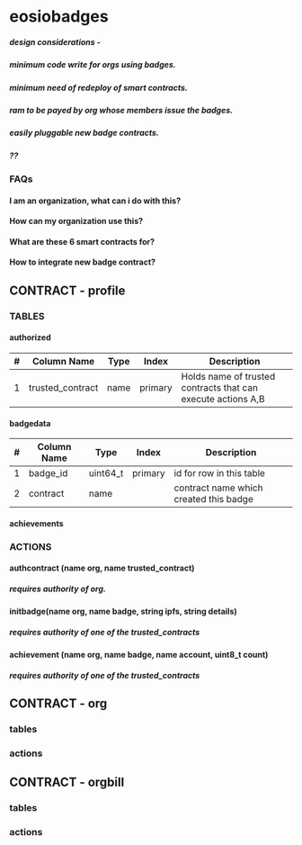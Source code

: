 # eosiobadges

##### design considerations - 
##### minimum code write for orgs using badges.
##### minimum need of redeploy of smart contracts.
##### ram to be payed by org whose members issue the badges.
##### easily pluggable new badge contracts.
##### ??



### FAQs

#### I am an organization, what can i do with this?

#### How can my organization use this?

#### What are these 6 smart contracts for?

#### How to integrate new badge contract?





## CONTRACT - profile 

### TABLES
#### authorized
| # | Column Name      | Type | Index   | Description                                                  |
|---|------------------|------|---------|--------------------------------------------------------------|
| 1 | trusted_contract | name | primary | Holds name of trusted contracts that can execute actions A,B |
#### badgedata
| # | Column Name | Type     | Index   | Description                            |
|---|-------------|----------|---------|----------------------------------------|
| 1 | badge_id    | uint64_t | primary | id for row in this table               |
| 2 | contract    | name     |         | contract name which created this badge |
#### achievements
### ACTIONS
#### authcontract (name org, name trusted_contract)
##### requires authority of org.
#### initbadge(name org, name badge, string ipfs, string details)
##### requires authority of one of the trusted_contracts
#### achievement (name org, name badge, name account, uint8_t count)
##### requires authority of one of the trusted_contracts

## CONTRACT - org

### tables
### actions

## CONTRACT - orgbill

### tables
### actions
